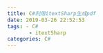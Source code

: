 ```yaml
---
title: C#利用itextSharp生成pdf
date: 2019-03-26 22:52:53
tags: - C#
       - itextSharp
categories: C# 
---
```


<!--more-->
